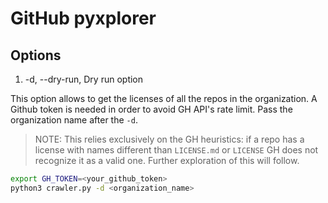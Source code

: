 # GitHub pyxplorer

## Options

1. -d, --dry-run, Dry run option

This option allows to get the licenses of all the repos in the organization.
A Github token is needed in order to avoid GH API's rate limit. 
Pass the organization name after the `-d`. 

> NOTE: This relies exclusively on the GH heuristics: if a repo has a license 
with names different than `LICENSE.md` or `LICENSE` GH does not recognize it 
as a valid one. Further exploration of this will follow. 


```bash
export GH_TOKEN=<your_github_token>
python3 crawler.py -d <organization_name>
```

